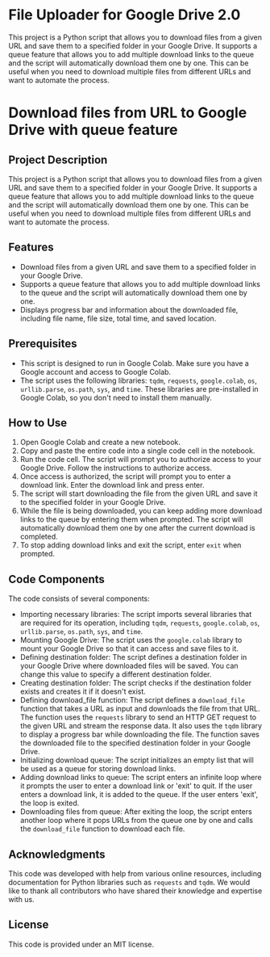 # File Uploader for Google Drive 2.0
 This project is a Python script that allows you to download files from a given URL and save them to a specified folder in your Google Drive. It supports a queue feature that allows you to add multiple download links to the queue and the script will automatically download them one by one. This can be useful when you need to download multiple files from different URLs and want to automate the process.

# Download files from URL to Google Drive with queue feature

## Project Description

This project is a Python script that allows you to download files from a given URL and save them to a specified folder in your Google Drive. It supports a queue feature that allows you to add multiple download links to the queue and the script will automatically download them one by one. This can be useful when you need to download multiple files from different URLs and want to automate the process.

## Features

- Download files from a given URL and save them to a specified folder in your Google Drive.
- Supports a queue feature that allows you to add multiple download links to the queue and the script will automatically download them one by one.
- Displays progress bar and information about the downloaded file, including file name, file size, total time, and saved location.

## Prerequisites

- This script is designed to run in Google Colab. Make sure you have a Google account and access to Google Colab.
- The script uses the following libraries: `tqdm`, `requests`, `google.colab`, `os`, `urllib.parse`, `os.path`, `sys`, and `time`. These libraries are pre-installed in Google Colab, so you don't need to install them manually.

## How to Use

1. Open Google Colab and create a new notebook.
2. Copy and paste the entire code into a single code cell in the notebook.
3. Run the code cell. The script will prompt you to authorize access to your Google Drive. Follow the instructions to authorize access.
4. Once access is authorized, the script will prompt you to enter a download link. Enter the download link and press enter.
5. The script will start downloading the file from the given URL and save it to the specified folder in your Google Drive.
6. While the file is being downloaded, you can keep adding more download links to the queue by entering them when prompted. The script will automatically download them one by one after the current download is completed.
7. To stop adding download links and exit the script, enter `exit` when prompted.

## Code Components

The code consists of several components:

- Importing necessary libraries: The script imports several libraries that are required for its operation, including `tqdm`, `requests`, `google.colab`, `os`, `urllib.parse`, `os.path`, `sys`, and `time`.
- Mounting Google Drive: The script uses the `google.colab` library to mount your Google Drive so that it can access and save files to it.
- Defining destination folder: The script defines a destination folder in your Google Drive where downloaded files will be saved. You can change this value to specify a different destination folder.
- Creating destination folder: The script checks if the destination folder exists and creates it if it doesn't exist.
- Defining download_file function: The script defines a `download_file` function that takes a URL as input and downloads the file from that URL. The function uses the `requests` library to send an HTTP GET request to the given URL and stream the response data. It also uses the `tqdm` library to display a progress bar while downloading the file. The function saves the downloaded file to the specified destination folder in your Google Drive.
- Initializing download queue: The script initializes an empty list that will be used as a queue for storing download links.
- Adding download links to queue: The script enters an infinite loop where it prompts the user to enter a download link or 'exit' to quit. If the user enters a download link, it is added to the queue. If the user enters 'exit', the loop is exited.
- Downloading files from queue: After exiting the loop, the script enters another loop where it pops URLs from the queue one by one and calls the `download_file` function to download each file.

## Acknowledgments

This code was developed with help from various online resources, including documentation for Python libraries such as `requests` and `tqdm`. We would like to thank all contributors who have shared their knowledge and expertise with us.

## License

This code is provided under an MIT license.

